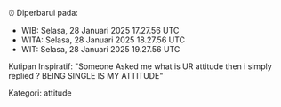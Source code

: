 ⏰ Diperbarui pada:
- WIB: Selasa, 28 Januari 2025 17.27.56 UTC
- WITA: Selasa, 28 Januari 2025 18.27.56 UTC
- WIT: Selasa, 28 Januari 2025 19.27.56 UTC

Kutipan Inspiratif:
"Someone Asked me what is UR attitude then i simply replied ? BEING SINGLE IS MY ATTITUDE"


Kategori: attitude

